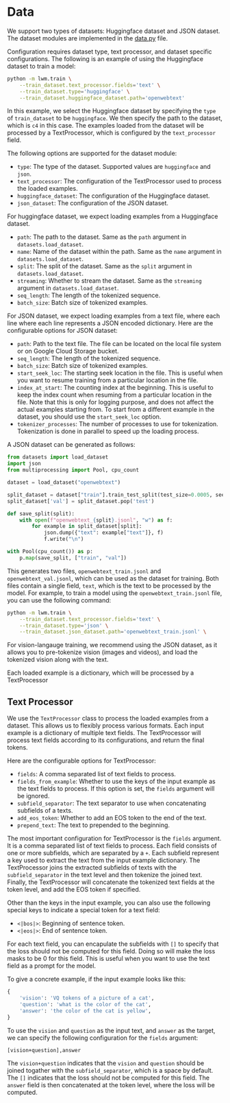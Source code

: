 # Data

We support two types of datasets: Huggingface dataset and JSON dataset. The dataset modules are implemented in the [data.py](/lwm/data.py) file.

Configuration requires dataset type, text processor, and dataset specific configurations.
The following is an example of using the Huggingface dataset to train a model:
```bash
python -m lwm.train \
    --train_dataset.text_processor.fields='text' \
    --train_dataset.type='huggingface' \
    --train_dataset.huggingface_dataset.path='openwebtext'
```

In this example, we select the Huggingface dataset by specifying the `type` of
`train_dataset` to be `huggingface`. We then specify the path to the dataset,
which is `c4` in this case. The examples loaded from the dataset will be processed
by a TextProcessor, which is configured by the `text_processor` field.

The following options are supported for the dataset module:
* `type`: The type of the dataset. Supported values are `huggingface` and `json`.
* `text_processor`: The configuration of the TextProcessor used to process the
  loaded examples.
* `huggingface_dataset`: The configuration of the Huggingface dataset.
* `json_dataset`: The configuration of the JSON dataset.

For huggingface dataset, we expect loading examples from a Huggingface dataset.
* `path`: The path to the dataset. Same as the `path` argument in
  `datasets.load_dataset`.
* `name`: Name of the dataset within the path. Same as the `name` argument in
  `datasets.load_dataset`.
* `split`: The split of the dataset. Same as the `split` argument in
  `datasets.load_dataset`.
*  `streaming`: Whether to stream the dataset. Same as the `streaming` argument
   in `datasets.load_dataset`.
* `seq_length`: The length of the tokenized sequence.
* `batch_size`: Batch size of tokenized examples.

For JSON dataset, we expect loading examples from a text file, where each line where each line represents a
JSON encoded dictionary. Here are the configurable options for JSON dataset:
* `path`: Path to the text file. The file can be located on the local file system
  or on Google Cloud Storage bucket.
* `seq_length`: The length of the tokenized sequence.
* `batch_size`: Batch size of tokenized examples.
* `start_seek_loc`: The starting seek location in the file. This is useful when
  you want to resume training from a particular location in the file.
* `index_at_start`: The counting index at the beginning. This is useful to
  keep the index count when resuming from a particular location in the file.
  Note that this is only for logging purpose, and does not affect the actual
  examples starting from. To start from a different example in the dataset,
  you should use the `start_seek_loc` option.
* `tokenizer_processes`: The number of processes to use for tokenization.
  Tokenization is done in parallel to speed up the loading process.

A JSON dataset can be generated as follows:
```python
from datasets import load_dataset
import json
from multiprocessing import Pool, cpu_count

dataset = load_dataset("openwebtext")

split_dataset = dataset["train"].train_test_split(test_size=0.0005, seed=2357, shuffle=True)
split_dataset['val'] = split_dataset.pop('test')

def save_split(split):
    with open(f"openwebtext_{split}.jsonl", "w") as f:
        for example in split_dataset[split]:
            json.dump({"text": example["text"]}, f)
            f.write("\n")

with Pool(cpu_count()) as p:
    p.map(save_split, ["train", "val"])
```

This generates two files, `openwebtext_train.jsonl` and `openwebtext_val.jsonl`, which can be used as the dataset for training. Both files contain a single field, `text`, which is the text to be processed by the model.
For example, to train a model using the `openwebtext_train.jsonl` file, you can use the following command:
```bash
python -m lwm.train \
    --train_dataset.text_processor.fields='text' \
    --train_dataset.type='json' \
    --train_dataset.json_dataset.path='openwebtext_train.jsonl' \
```

For vision-langauge training, we recommend using the JSON dataset, as it allows you to pre-tokenize vision (images and videos), and load the tokenized vision along with the text.

Each loaded example is a dictionary, which will be processed by a TextProcessor


## Text Processor
We use the `TextProcessor` class to process the loaded examples from a dataset. This allows us to flexibly process various formats.
Each input example is a dictionary of multiple text fields. The TextProcessor will
process text fields according to its configurations, and return the final tokens.

Here are the configurable options for TextProcessor:
* `fields`: A comma separated list of text fields to process.
* `fields_from_example`: Whether to use the keys of the input example as the
  text fields to process. If this option is set, the `fields` argument will
  be ignored.
* `subfield_separator`: The text separator to use when concatenating subfields
  of a texts.
* `add_eos_token`: Whether to add an EOS token to the end of the text.
* `prepend_text`: The text to prepended to the beginning.

The most important configuration for TextProcessor is the `fields` argument. It
is a comma separated list of text fields to process. Each field consists of one
or more subfields, which are separated by a `+`. Each subfield represent a key
used to extract the text from the input example dictionary. The TextProcessor
joins the extracted subfields of texts with the `subfield_separator` in the text
level and then tokenize the joined text. Finally, the TextProcessor will concatenate
the tokenized text fields at the token level, and add the EOS token if specified.

Other than the keys in the input example, you can also use the following special
keys to indicate a special token for a text field:
* `<|bos|>`: Beginning of sentence token.
* `<|eos|>`: End of sentence token.

For each text field, you can encapulate the subfields with `[]` to specify that
the loss should not be computed for this field. Doing so will make the loss
masks to be 0 for this field. This is useful when you want to use the text field
as a prompt for the model.


To give a concrete example, if the input example looks like this:
```python
{
    'vision': 'VQ tokens of a picture of a cat',
    'question': 'what is the color of the cat',
    'answer': 'the color of the cat is yellow',
}
```
To use the `vision` and `question` as the input text, and `answer` as the target,
we can specify the following configuration for the `fields` argument:
```
[vision+question],answer
```

The `vision+question` indicates that the `vision` and `question` should be joined
togather with the `subfield_separator`, which is a space by default. The `[]`
indicates that the loss should not be computed for this field. The `answer` field
is then concatenated at the token level, where the loss will be computed.

